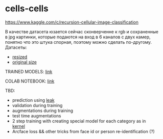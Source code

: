 # cells-cells
https://www.kaggle.com/c/recursion-cellular-image-classification

В качестве датасета юзается сейчас сконверченне к rgb и сохраненные в jpg картинки, которые подаются на вход в 6 каналов с двух камер, понятно что это штука спорная, поэтому можно сделать по-другому.
Датасеты:
 * [resized](https://www.kaggle.com/olegdesh/cellsresized)
 * [original size](https://www.kaggle.com/olegdesh/cellsjpg)

TRAINED MODELS: [link](https://drive.google.com/drive/folders/17nlf0TSxrZxM7JBCruto-BdiLbJfz7Nz?usp=sharing)

COLAB NOTEBOOK: [link](https://colab.research.google.com/drive/1AbzkPT1xKNdmmgRlS9s-76iTbI66dJIN)

TBD:
* prediction using [leak](https://www.kaggle.com/zaharch/keras-model-boosted-with-plates-leak)
* validation during training
* augmentations during training
* test time augmentations
* 2 step training with creating special model for each category as in [kernel](https://www.kaggle.com/xhlulu/recursion-2-headed-efficientnet-2-stage-training)
* Arcface loss && other tricks from face id or person re-identification (?)
